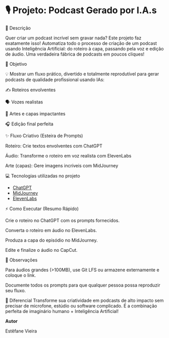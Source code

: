 # 🎙️ Projeto: Podcast Gerado por I.A.s

🚀 Descrição

Quer criar um podcast incrível sem gravar nada? Este projeto faz exatamente isso! Automatiza todo o processo de criação de um podcast usando Inteligência Artificial: do roteiro à capa, passando pela voz e edição de áudio. Uma verdadeira fábrica de podcasts em poucos cliques!

🎯 Objetivo

💡 Mostrar um fluxo prático, divertido e totalmente reprodutível para gerar podcasts de qualidade profissional usando IAs:

✍️ Roteiros envolventes

🗣️ Vozes realistas

🎨 Artes e capas impactantes

🎧 Edição final perfeita

✨ Fluxo Criativo (Esteira de Prompts)

Roteiro: Crie textos envolventes com ChatGPT

Áudio: Transforme o roteiro em voz realista com ElevenLabs

Arte (capas): Gere imagens incríveis com MidJourney

💻 Tecnologias utilizadas no projeto

- [ChatGPT](https://chat.openai.com)
- [MidJourney](https://www.midjourney.com)
- [ElevenLabs](https://elevenlabs.io)


⚡ Como Executar (Resumo Rápido)

Crie o roteiro no ChatGPT com os prompts fornecidos.

Converta o roteiro em áudio no ElevenLabs.

Produza a capa do episódio no MidJourney.

Edite e finalize o áudio no CapCut.

📌 Observações

Para áudios grandes (>100MB), use Git LFS ou armazene externamente e coloque o link.

Documente todos os prompts para que qualquer pessoa possa reproduzir seu fluxo.

💎 Diferencial
Transforme sua criatividade em podcasts de alto impacto sem precisar de microfone, estúdio ou software complicado. É a combinação perfeita de imaginário humano + Inteligência Artificial!

**Autor**

Estêfane Vieira
